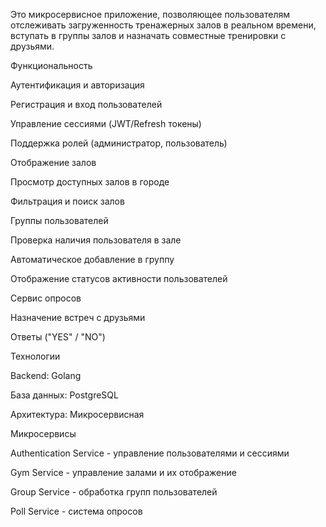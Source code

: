  Это микросервисное приложение, позволяющее пользователям отслеживать загруженность тренажерных залов в реальном времени, вступать в группы залов и назначать совместные тренировки с друзьями.

Функциональность

Аутентификация и авторизация

Регистрация и вход пользователей

Управление сессиями (JWT/Refresh токены)

Поддержка ролей (администратор, пользователь)

Отображение залов

Просмотр доступных залов в городе

Фильтрация и поиск залов

Группы пользователей

Проверка наличия пользователя в зале

Автоматическое добавление в группу

Отображение статусов активности пользователей

Сервис опросов

Назначение встреч с друзьями

Ответы ("YES" / "NO")

Технологии

Backend: Golang

База данных: PostgreSQL

Архитектура: Микросервисная

Микросервисы

Authentication Service - управление пользователями и сессиями

Gym Service - управление залами и их отображение

Group Service - обработка групп пользователей

Poll Service - система опросов